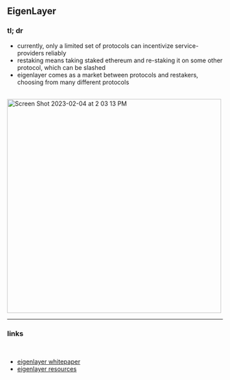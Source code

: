 ## EigenLayer

### tl; dr

* currently, only a limited set of protocols can incentivize service-providers reliably
* restaking means taking staked ethereum and re-staking it on some other protocol, which can be slashed
* eigenlayer comes as a market between protocols and restakers, choosing from many different protocols

<br>

<img width="500" alt="Screen Shot 2023-02-04 at 2 03 13 PM" src="https://user-images.githubusercontent.com/1130416/216791363-681d0241-c9e8-4a07-8dd7-1fbfee514a37.png">

<br>

---

### links

<br>

* [eigenlayer whitepaper](https://eigenlayer.xyz/whitepaper.pdf)
* [eigenlayer resources](https://hackmd.io/@Restakers/EigenLayer-Unofficial)
